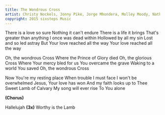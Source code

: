 ```yaml
---
title: The Wondrous Cross
artist: Christy Nockels, Jonny Pike, Jorge Mhondera, Molley Moody, Nathan Nockels, Willie Weeks
copyright: 2015 sixsteps Music
---
```


There is a love so sure
Nothing it can't endure
There is a life it brings
That's greater than anything
I once was dead within
Hollowed by all my sin
Lost and so led astray
But Your love reached all the way
Your love reached all the way

Oh, the wondrous Cross
Where the Prince of Glory died
Oh, the glorious Cross
Where Your mercy bled for us
You overcame the grave
Waking to a world You saved
Oh, the wondrous Cross

Now You're my resting place
When trouble I must face
I won't be overwhelmed
Jesus, Your love has won
And my faith looks up to Thee
Sweet Lamb of Calvary
My song will ever rise
To You alone

<strong>(Chorus)</strong>

Hallelujah    <strong>(3x)</strong>
Worthy is the Lamb





